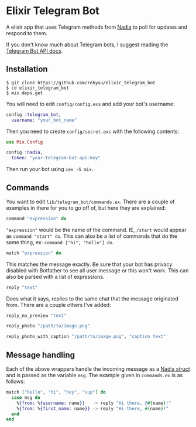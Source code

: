 # Elixir Telegram Bot

A elixir app that uses Telegram methods from [Nadia](https://github.com/zhyu/nadia) to poll for updates and respond to them.

If you don't know much about Telegram bots, I suggest reading the [Telegram Bot API docs](https://core.telegram.org/bots/api).

## Installation

```
$ git clone https://github.com/rekyuu/elixir_telegram_bot
$ cd elixir_telegram_bot
$ mix deps.get
```

You will need to edit `config/config.exs` and add your bot's username:

```elixir
config :telegram_bot,
  username: "your_bot_name"
```

Then you need to create `config/secret.exs` with the following contents:

```elixir
use Mix.Config

config :nadia,
  token: "your-telegram-bot-api-key"
```

Then run your bot using `iex -S mix`.

## Commands

You want to edit `lib/telegram_bot/commands.ex`. There are a couple of examples in there for you to go off of, but here they are explained:

```elixir
command "expression" do
```

`"expression"` would be the name of the command. IE, `/start` would appear as `command "start" do`. This can also be a list of commands that do the same thing, ex: `command ["hi", "hello"] do`.

```elixir
match "expression" do
```

This matches the message exactly. Be sure that your bot has privacy disabled with Botfather to see all user message or this won't work. This can also be parsed with a list of expressions.

```elixir
reply "text"
```

Does what it says, replies to the same chat that the message originated from. There are a couple others I've added:

```elixir
reply_no_preview "text"

reply_photo "/path/to/image.png"

reply_photo_with_caption "/path/to/image.png", "caption text"
```

## Message handling

Each of the above wrappers handle the incoming message as a [Nadia struct](https://hexdocs.pm/nadia/Nadia.Model.html) and is passed as the variable `msg`. The example given in `commands.ex` is as follows: 

```elixir
match ["hello", "hi", "hey", "sup"] do
  case msg do
    %{from: %{username: name}}   -> reply "Hi there, @#{name}!"
    %{from: %{first_name: name}} -> reply "Hi there, #{name}!"
  end
end
```

